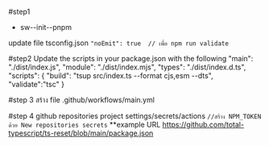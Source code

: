 #step1

-   sw--init--pnpm

update file tsconfig.json
`"noEmit": true  // เพื่อ npm run validate`

#step2
Update the scripts in your package.json with the following
"main": "./dist/index.js",
"module": "./dist/index.mjs",
"types": "./dist/index.d.ts",
"scripts": {
"build": "tsup src/index.ts --format cjs,esm --dts",
"validate":"tsc"
}

#step 3
สร้าง file .github/workflows/main.yml

#step 4
github repositories project settings/secrets/actions
`//สร้าง NPM_TOKEN ด้วย New repositories secrets`
\*\*example URL https://github.com/total-typescript/ts-reset/blob/main/package.json
